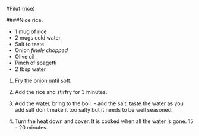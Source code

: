 #Piluf (rice)

####Nice rice.

- 1 mug of rice
- 2 mugs cold water 
- Salt to taste
- Onion *finely chopped*
- Olive oil
- Pinch of spagetti
- 2 tbsp water

1. Fry the onion until soft.

2. Add the rice and stirfry for 3 minutes.

3. Add the water, bring to the boil. - add the salt, taste the water as you add salt
don't make it too salty but it needs to be well seasoned.

4. Turn the heat down and cover. It is cooked when all the water is gone. 15 - 20 minutes.
